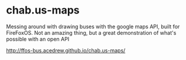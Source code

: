 chab.us-maps
============

Messing around with drawing buses with the google maps API, built for FireFoxOS.
Not an amazing thing, but a great demonstration of what's possible with an open API

http://ffos-bus.acedrew.github.io/chab.us-maps/

